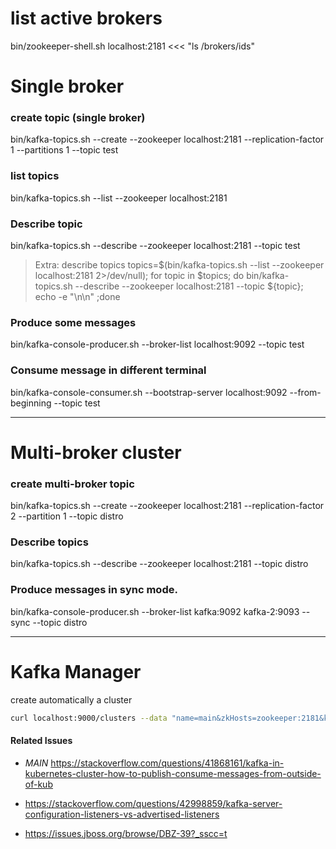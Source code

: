 

# list active brokers


bin/zookeeper-shell.sh localhost:2181 <<< "ls /brokers/ids"



# Single broker

### create topic (single broker)

bin/kafka-topics.sh --create --zookeeper localhost:2181 --replication-factor 1 --partitions 1 --topic test


### list topics

bin/kafka-topics.sh --list --zookeeper localhost:2181


### Describe topic

bin/kafka-topics.sh --describe --zookeeper localhost:2181 --topic test


> Extra: describe topics
> topics=$(bin/kafka-topics.sh --list --zookeeper localhost:2181 2>/dev/null); for topic in $topics; do bin/kafka-topics.sh --describe --zookeeper localhost:2181 --topic ${topic}; echo -e "\n\n" ;done


### Produce some messages

bin/kafka-console-producer.sh --broker-list localhost:9092 --topic test


### Consume message in different terminal

bin/kafka-console-consumer.sh --bootstrap-server localhost:9092 --from-beginning --topic test 


---------
# Multi-broker cluster

### create multi-broker topic

bin/kafka-topics.sh --create --zookeeper localhost:2181 --replication-factor 2 --partition 1 --topic distro

### Describe topics

bin/kafka-topics.sh --describe --zookeeper localhost:2181 --topic distro


### Produce messages in sync mode.

bin/kafka-console-producer.sh --broker-list kafka:9092 kafka-2:9093 --sync --topic distro




------
# Kafka Manager

create automatically a cluster

``` bash
curl localhost:9000/clusters --data "name=main&zkHosts=zookeeper:2181&kafkaVersion=0.9.0.1" -X POST
```



#### Related Issues

- *MAIN* https://stackoverflow.com/questions/41868161/kafka-in-kubernetes-cluster-how-to-publish-consume-messages-from-outside-of-kub

- https://stackoverflow.com/questions/42998859/kafka-server-configuration-listeners-vs-advertised-listeners

- https://issues.jboss.org/browse/DBZ-39?_sscc=t
